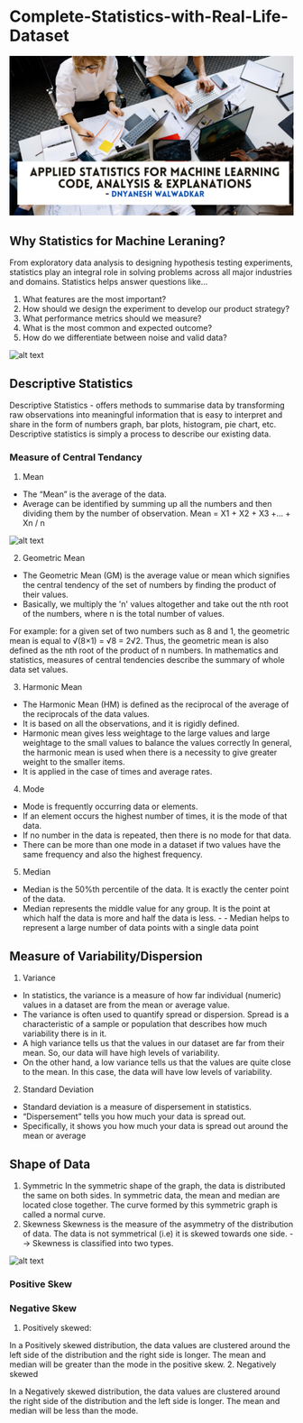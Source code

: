 # Complete-Statistics-with-Real-Life-Dataset

![alt text](https://github.com/dnyanshwalwadkar/Applied-Statistics-for-Machine-Learning-Code-Analysis-Explanations/blob/main/Cover.png)

## Why Statistics for Machine Leraning?
From exploratory data analysis to designing hypothesis testing experiments, statistics play an integral role in solving problems across all major industries and domains.
Statistics helps answer questions like...
1. What features are the most important?
2. How should we design the experiment to develop our product strategy?
3. What performance metrics should we measure?
4. What is the most common and expected outcome?
5. How do we differentiate between noise and valid data?

![alt text](https://github.com/dnyanshwalwadkar/Complete-Statistics-with-Real-Life-Dataset/blob/main/Statistics.png)

## Descriptive Statistics
Descriptive Statistics - offers methods to summarise data by transforming raw observations into meaningful information that is easy to interpret and share in the form of numbers graph, bar plots, histogram, pie chart, etc. Descriptive statistics is simply a process to describe our existing data.

### Measure of Central Tendancy
1. Mean
* The “Mean” is the average of the data.
* Average can be identified by summing up all the numbers and then dividing them by the number of observation.
Mean = X1 + X2 + X3 +… + Xn / n

![alt text](https://github.com/dnyanshwalwadkar/Complete-Statistics-with-Real-Life-Dataset/blob/main/mean.png)

2. Geometric Mean
* The Geometric Mean (GM) is the average value or mean which signifies the central tendency of the set of numbers by finding the product of their values.
* Basically, we multiply the 'n' values altogether and take out the nth root of the numbers, where n is the total number of values.

For example: for a given set of two numbers such as 8 and 1, the geometric mean is equal to √(8×1) = √8 = 2√2.
Thus, the geometric mean is also defined as the nth root of the product of n numbers.
In mathematics and statistics, measures of central tendencies describe the summary of whole data set values.

3. Harmonic Mean
* The Harmonic Mean (HM) is defined as the reciprocal of the average of the reciprocals of the data values.
* It is based on all the observations, and it is rigidly defined.
* Harmonic mean gives less weightage to the large values and large weightage to the small values to balance the values correctly
In general, the harmonic mean is used when there is a necessity to give greater weight to the smaller items.
* It is applied in the case of times and average rates.

4.  Mode
* Mode is frequently occurring data or elements.
* If an element occurs the highest number of times, it is the mode of that data.
* If no number in the data is repeated, then there is no mode for that data.
* There can be more than one mode in a dataset if two values have the same frequency and also the highest frequency.

5. Median
* Median is the 50%th percentile of the data. It is exactly the center point of the data.
* Median represents the middle value for any group. It is the point at which half the data is more and half the data is less. - - Median helps to represent a large number of data points with a single data point

## Measure of Variability/Dispersion
1. Variance
* In statistics, the variance is a measure of how far individual (numeric) values in a dataset are from the mean or average value.
* The variance is often used to quantify spread or dispersion. Spread is a characteristic of a sample or population that describes how much variability there is in it.
* A high variance tells us that the values in our dataset are far from their mean. So, our data will have high levels of variability.
* On the other hand, a low variance tells us that the values are quite close to the mean. In this case, the data will have low levels of variability.

2. Standard Deviation
* Standard deviation is a measure of dispersement in statistics.
* “Dispersement” tells you how much your data is spread out.
* Specifically, it shows you how much your data is spread out around the mean or average

##  Shape of Data
1. Symmetric
In the symmetric shape of the graph, the data is distributed the same on both sides.
In symmetric data, the mean and median are located close together.
The curve formed by this symmetric graph is called a normal curve.
2. Skewness
Skewness is the measure of the asymmetry of the distribution of data.
The data is not symmetrical (i.e) it is skewed towards one side.
--> Skewness is classified into two types.

![alt text](https://github.com/dnyanshwalwadkar/Complete-Statistics-with-Real-Life-Dataset/blob/main/shapeofData.png)

### Positive Skew
### Negative Skew
1. Positively skewed:

In a Positively skewed distribution, the data values are clustered around the left side of the distribution and the right side is longer.
The mean and median will be greater than the mode in the positive skew.
2. Negatively skewed

In a Negatively skewed distribution, the data values are clustered around the right side of the distribution and the left side is longer.
The mean and median will be less than the mode.
